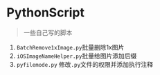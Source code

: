 # PythonScript

> 一些自己写的脚本

1. `BatchRemove1xImage.py`批量删除1x图片
2. `iOSImageNameHelper.py`批量给图片添加后缀
3. `pyfilemode.py` 修改`.py`文件的权限并添加执行注释